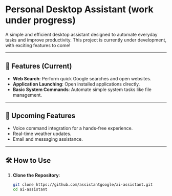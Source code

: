 # Personal Desktop Assistant  (work under progress)

A simple and efficient desktop assistant designed to automate everyday tasks and improve productivity. This project is currently under development, with exciting features to come!

---

## 🌟 Features (Current)

- **Web Search**: Perform quick Google searches and open websites.
- **Application Launching**: Open installed applications directly.
- **Basic System Commands**: Automate simple system tasks like file management.

---

## 🚀 Upcoming Features

- Voice command integration for a hands-free experience.
- Real-time weather updates.
- Email and messaging assistance.

---

## 🛠️ How to Use

1. **Clone the Repository**:
   ```bash
   git clone https://github.com/assistantgoogle/ai-assistant.git
   cd ai-assistant

